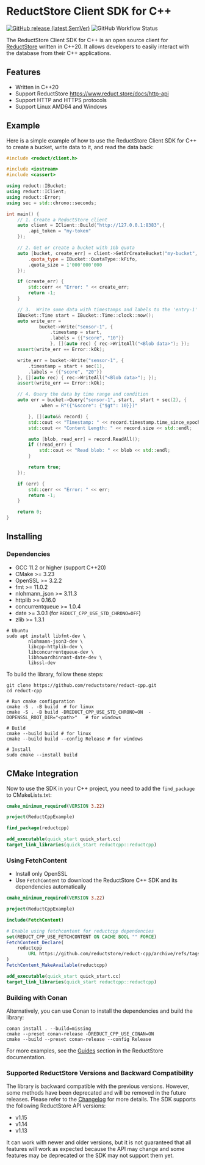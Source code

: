 # ReductStore Client SDK for C++

[![GitHub release (latest SemVer)](https://img.shields.io/github/v/release/reductstore/reduct-cpp)]()
![GitHub Workflow Status](https://img.shields.io/github/actions/workflow/status/reductstore/reduct-cpp/ci.yml?branch=main)

The ReductStore Client SDK for C++ is an open source client for [ReductStore](https://www.reduct.store) written
in C++20. It allows developers to easily interact with the database from their C++ applications.

## Features

* Written in C++20
* Support ReductStore https://www.reduct.store/docs/http-api
* Support HTTP and HTTPS protocols
* Support Linux AMD64 and Windows

## Example

Here is a simple example of how to use the ReductStore Client SDK for C++ to create a bucket, write data to it, and
read the data back:

```cpp
#include <reduct/client.h>

#include <iostream>
#include <cassert>

using reduct::IBucket;
using reduct::IClient;
using reduct::Error;
using sec = std::chrono::seconds;

int main() {
    // 1. Create a ReductStore client
    auto client = IClient::Build("http://127.0.0.1:8383",{
        .api_token = "my-token"
    });

    // 2. Get or create a bucket with 1Gb quota
    auto [bucket, create_err] = client->GetOrCreateBucket("my-bucket", {
        .quota_type = IBucket::QuotaType::kFifo,
        .quota_size = 1'000'000'000
    });

    if (create_err) {
        std::cerr << "Error: " << create_err;
        return -1;
    }

    // 3.  Write some data with timestamps and labels to the 'entry-1' entry
    IBucket::Time start = IBucket::Time::clock::now();
    auto write_err =
            bucket->Write("sensor-1", {
                .timestamp = start,
                .labels = {{"score", "10"}}
                }, [](auto rec) { rec->WriteAll("<Blob data>"); });
    assert(write_err == Error::kOk);

    write_err = bucket->Write("sensor-1", {
        .timestamp = start + sec(1),
        .labels = {{"score", "20"}}
    }, [](auto rec) { rec->WriteAll("<Blob data>"); });
    assert(write_err == Error::kOk);

    // 4. Query the data by time range and condition
    auto err = bucket->Query("sensor-1", start,  start + sec(2), {
            .when = R"({"&score": {"$gt": 10}})"

        }, [](auto&& record) {
        std::cout << "Timestamp: " << record.timestamp.time_since_epoch().count() << std::endl;
        std::cout << "Content Length: " << record.size << std::endl;

        auto [blob, read_err] = record.ReadAll();
        if (!read_err) {
            std::cout << "Read blob: " << blob << std::endl;
        }

        return true;
    });

    if (err) {
        std::cerr << "Error: " << err;
        return -1;
    }

    return 0;
}
```

## Installing

### Dependencies
* GCC 11.2 or higher (support C++20)
* CMake >= 3.23
* OpenSSL >= 3.2.2
* fmt >= 11.0.2
* nlohmann_json >= 3.11.3
* httplib >= 0.16.0
* concurrentqueue >= 1.0.4
* date >= 3.0.1 (for `REDUCT_CPP_USE_STD_CHRONO=OFF`)
* zlib >= 1.3.1

```shell
# Ubuntu
sudo apt install libfmt-dev \
        nlohmann-json3-dev \
        libcpp-httplib-dev \
        libconcurrentqueue-dev \
        libhowardhinnant-date-dev \
        libssl-dev
```

To build the library, follow these steps:

```shell
git clone https://github.com/reductstore/reduct-cpp.git
cd reduct-cpp

# Run cmake configuration
cmake -S . -B build  # for linux
cmake -S . -B build -DREDUCT_CPP_USE_STD_CHRONO=ON  -DOPENSSL_ROOT_DIR="<path>"   # for windows

# Build
cmake --build build # for linux
cmake --build build --config Release # for windows

# Install
sudo cmake --install build
```

## CMake Integration
Now to use the SDK in your C++ project, you need to add the `find_package` to CMakeLists.txt:

```cmake
cmake_minimum_required(VERSION 3.22)

project(ReductCppExample)

find_package(reductcpp)

add_executable(quick_start quick_start.cc)
target_link_libraries(quick_start reductcpp::reductcpp)
```
### Using FetchContent
- Install only OpenSSL
- Use `FetchContent` to download the ReductStore C++ SDK and its dependencies automatically
```cmake
cmake_minimum_required(VERSION 3.22)

project(ReductCppExample)

include(FetchContent)

# Enable using fetchcontent for reductcpp dependencies
set(REDUCT_CPP_USE_FETCHCONTENT ON CACHE BOOL "" FORCE)
FetchContent_Declare(
    reductcpp
        URL https://github.com/reductstore/reduct-cpp/archive/refs/tags/v1.15.0.zip
)
FetchContent_MakeAvailable(reductcpp)

add_executable(quick_start quick_start.cc)
target_link_libraries(quick_start reductcpp::reductcpp)
```

### Building with Conan

Alternatively, you can use Conan to install the dependencies and build the library:

```shell
conan install . --build=missing
cmake --preset conan-release -DREDUCT_CPP_USE_CONAN=ON
cmake --build --preset conan-release --config Release
```

For more examples, see the [Guides](https://reduct.store/docs/guides) section in the ReductStore documentation.

### Supported ReductStore Versions and  Backward Compatibility

The library is backward compatible with the previous versions. However, some methods have been deprecated and will be
removed in the future releases. Please refer to the [Changelog](CHANGELOG.md) for more details.
The SDK supports the following ReductStore API versions:

* v1.15
* v1.14
* v1.13

It can work with newer and older versions, but it is not guaranteed that all features will work as expected because
the API may change and some features may be deprecated or the SDK may not support them yet.
